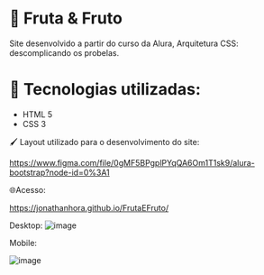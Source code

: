 # 🥗 Fruta & Fruto
 Site desenvolvido a partir do curso da Alura,  Arquitetura CSS: descomplicando os probelas.

# :rocket: Tecnologias utilizadas:

* HTML 5
* CSS 3

🖌 Layout utilizado para o desenvolvimento do site:

https://www.figma.com/file/0gMF5BPgplPYqQA6Om1T1sk9/alura-bootstrap?node-id=0%3A1


🌐Acesso: 

https://jonathanhora.github.io/FrutaEFruto/


Desktop:
![image](https://user-images.githubusercontent.com/65188908/190456988-ee440bca-ac79-461d-ba35-fb3dc1e314eb.png)

Mobile:

![image](https://user-images.githubusercontent.com/65188908/190457109-0d52d79f-99e3-44e2-82d1-9def3b0bb38c.png)
